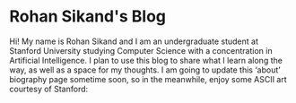 # Rohan Sikand's Blog
Hi! My name is Rohan Sikand and I am an undergraduate student at Stanford University studying Computer Science with a concentration in Artificial Intelligence. I plan to use this blog to share what I learn along the way, as well as a space for my thoughts. I am going to update this ‘about’ biography page sometime soon, so in the meanwhile, enjoy some ASCII art courtesy of Stanford:


